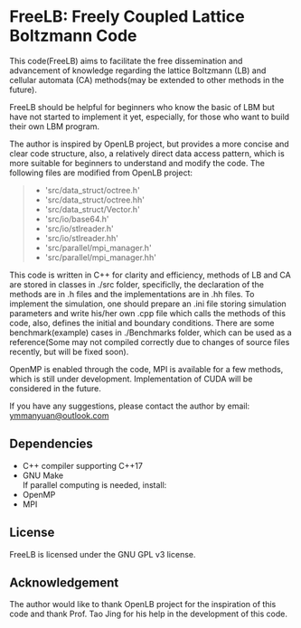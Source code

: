 # FreeLB: Freely Coupled Lattice Boltzmann Code

This code(FreeLB) aims to facilitate the free dissemination and advancement of knowledge regarding the lattice Boltzmann (LB) and cellular automata (CA) methods(may be extended to other methods in the future).

FreeLB should be helpful for beginners who know the basic of LBM but have not started to implement it yet, especially, for those who want to build their own LBM program.

The author is inspired by OpenLB project, but provides a more concise and clear code structure, also, a relatively direct data access pattern, which is more suitable for beginners to understand and modify the code. The following files are modified from OpenLB project: 
  > - 'src/data_struct/octree.h' 
  > - 'src/data_struct/octree.hh' 
  > - 'src/data_struct/Vector.h' 
  > - 'src/io/base64.h' 
  > - 'src/io/stlreader.h' 
  > - 'src/io/stlreader.hh' 
  > - 'src/parallel/mpi_manager.h' 
  > - 'src/parallel/mpi_manager.hh' 

This code is written in C++ for clarity and efficiency, methods of LB and CA are stored in classes in ./src folder, specificlly, the declaration of the methods are in .h files and the implementations are in .hh files. To implement the simulation, one should prepare an .ini file storing simulation parameters and write his/her own .cpp file which calls the methods of this code, also, defines the initial and boundary conditions. There are some benchmark(example) cases in ./Benchmarks folder, which can be used as a reference(Some may not compiled correctly due to changes of source files recently, but will be fixed soon).

OpenMP is enabled through the code, MPI is available for a few methods, which is still under development. Implementation of CUDA will be considered in the future.

If you have any suggestions, please contact the author by email: ymmanyuan@outlook.com

## Dependencies
- C++ compiler supporting C++17
- GNU Make \
If parallel computing is needed, install:
- OpenMP
- MPI

## License
FreeLB is licensed under the GNU GPL v3 license.

## Acknowledgement
The author would like to thank OpenLB project for the inspiration of this code and thank Prof. Tao Jing for his help in the development of this code.
